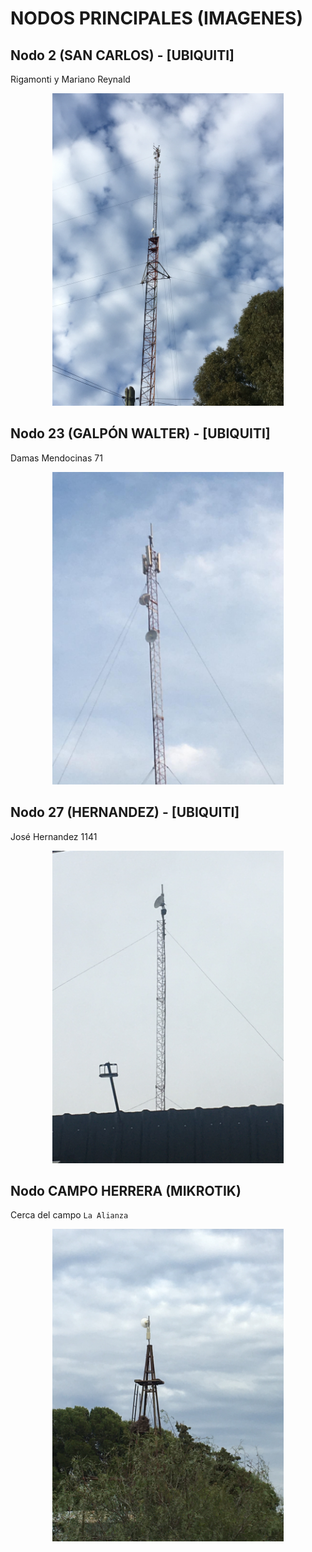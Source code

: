 # NODOS PRINCIPALES (IMAGENES)

## Nodo 2 (SAN CARLOS) - [UBIQUITI]

Rigamonti y Mariano Reynald


<p align="center">
  <img width="370" height="500" src="./NODO_2.jpeg">
</p>


## Nodo 23 (GALPÓN WALTER) - [UBIQUITI]
Damas Mendocinas 71

<p align="center">
  <img width="370" height="500" src="./NODO_23.jpeg">
</p>



## Nodo 27 (HERNANDEZ) - [UBIQUITI]

José Hernandez 1141


<p align="center">
  <img width="370" height="500" src="./NODO_27.jpeg">
</p>

## Nodo CAMPO HERRERA (MIKROTIK)

Cerca del campo `La Alianza`


<p align="center">
  <img width="370" height="500" src="./NODO_HERRERA_CAMPO.jpeg">
</p>
